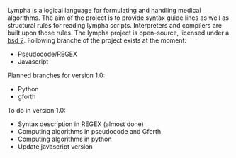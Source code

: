 <script>
document.getElementById( "aboutsmall").style.backgroundColor="#EFAB00";
document.getElementById( "abouttext").style.color="#000000";
document.getElementById( "about").className="menu2active";
</script>
 <span class="sc">Lympha</span> is a logical language for formulating and handling medical algorithms. The aim of the project is to provide syntax guide lines as well as structural rules for reading <span class="sc">lympha</span> scripts. Interpreters and compilers are built upon those rules. The <span class="sc">lympha</span> project is open-source, licensed under a <span class="sc">[bsd 2](http://opensource.org/licenses/BSD-2-Clause)</span>. Following branche of the project exists at the moment:
 - Pseudocode/REGEX
 - Javascript


Planned branches for version 1.0:
 - Python
 - gforth


To do in version 1.0:
 - Syntax description in REGEX  (almost done)
 - Computing algorithms in pseudocode and Gforth
 - Computing algorithms in python
 - Update javascript version
